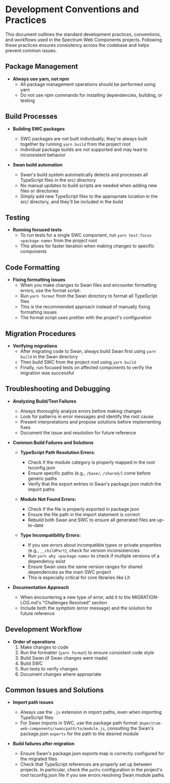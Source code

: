# Development Conventions and Practices

This document outlines the standard development practices, conventions, and workflows used in the Spectrum Web Components projects. Following these practices ensures consistency across the codebase and helps prevent common issues.

## Package Management

-   **Always use yarn, not npm**
    -   All package management operations should be performed using yarn
    -   Do not use npm commands for installing dependencies, building, or testing

## Build Processes

-   **Building SWC packages**

    -   SWC packages are not built individually; they're always built together by running `yarn build` from the project root
    -   Individual package builds are not supported and may lead to inconsistent behavior

-   **Swan build automation**
    -   Swan's build system automatically detects and processes all TypeScript files in the src/ directory
    -   No manual updates to build scripts are needed when adding new files or directories
    -   Simply add new TypeScript files to the appropriate location in the src/ directory, and they'll be included in the build

## Testing

-   **Running focused tests**
    -   To run tests for a single SWC component, run `yarn test:focus <package-name>` from the project root
    -   This allows for faster iteration when making changes to specific components

## Code Formatting

-   **Fixing formatting issues**
    -   When you make changes to Swan files and encounter formatting errors, use the format script:
    -   Run `yarn format` from the Swan directory to format all TypeScript files
    -   This is the recommended approach instead of manually fixing formatting issues
    -   The format script uses prettier with the project's configuration

## Migration Procedures

-   **Verifying migrations**
    -   After migrating code to Swan, always build Swan first using `yarn build` in the Swan directory
    -   Then build SWC from the project root using `yarn build`
    -   Finally, run focused tests on affected components to verify the migration was successful

## Troubleshooting and Debugging

-   **Analyzing Build/Test Failures**

    -   Always thoroughly analyze errors before making changes
    -   Look for patterns in error messages and identify the root cause
    -   Present interpretations and propose solutions before implementing fixes
    -   Document the issue and resolution for future reference

-   **Common Build Failures and Solutions**

    -   **TypeScript Path Resolution Errors:**
        -   Check if the module category is properly mapped in the root tsconfig.json
        -   Ensure specific paths (e.g., `/base/`, `/shared/`) come before generic paths
        -   Verify that the export entries in Swan's package.json match the import paths
    -   **Module Not Found Errors:**

        -   Check if the file is properly exported in package.json
        -   Ensure the file path in the import statement is correct
        -   Rebuild both Swan and SWC to ensure all generated files are up-to-date

    -   **Type Incompatibility Errors:**
        -   If you see errors about incompatible types or private properties (e.g., `__childPart`), check for version inconsistencies
        -   Run `yarn why <package-name>` to check if multiple versions of a dependency exist
        -   Ensure Swan uses the same version ranges for shared dependencies as the main SWC project
        -   This is especially critical for core libraries like Lit

-   **Documentation Approach**
    -   When encountering a new type of error, add it to the MIGRATION-LOG.md's "Challenges Resolved" section
    -   Include both the symptom (error message) and the solution for future reference

## Development Workflow

-   **Order of operations**
    1. Make changes to code
    2. Run the formatter (`yarn format`) to ensure consistent code style
    3. Build Swan (if Swan changes were made)
    4. Build SWC
    5. Run tests to verify changes
    6. Document changes where appropriate

## Common Issues and Solutions

-   **Import path issues**

    -   Always use the `.js` extension in import paths, even when importing TypeScript files
    -   For Swan imports in SWC, use the package path format: `@spectrum-web-components/swan/path/to/module.js`,
        consulting the Swan's package.json `exports` for the path to the desired module

-   **Build failures after migration**
    -   Ensure Swan's package.json exports map is correctly configured for the migrated files
    -   Check that TypeScript references are properly set up between projects. In particular, check the
        `paths` configuration in the project's root tsconfig.json file if you see errors resolving Swan module paths.
